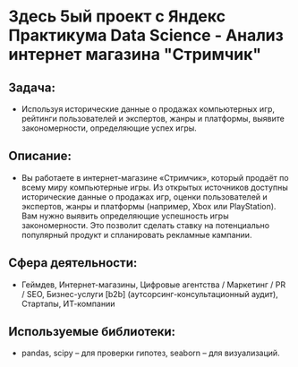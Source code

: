# Здесь 5ый проект с Яндекс Практикума Data Science - Анализ интернет магазина "Стримчик"
## Задача:
- Используя исторические данные о продажах компьютерных игр, рейтинги пользователей и экспертов, жанры и платформы, выявите закономерности, определяющие успех игры. 
## Описание:
- Вы работаете в интернет-магазине «Стримчик», который продаёт по всему миру компьютерные игры. Из открытых источников доступны исторические данные о продажах игр, оценки пользователей и экспертов, жанры и платформы (например, Xbox или PlayStation). Вам нужно выявить определяющие успешность игры закономерности. Это позволит сделать ставку на потенциально популярный продукт и спланировать рекламные кампании.
## Сфера деятельности:
- Геймдев, Интернет-магазины, Цифровые агентства / Маркетинг / PR / SEO, Бизнес-услуги [b2b] (аутсорсинг-консультационный аудит), Стартапы, ИТ-компании 
## Используемые библиотеки:
- pandas, scipy – для проверки гипотез, seaborn – для визуализаций.
